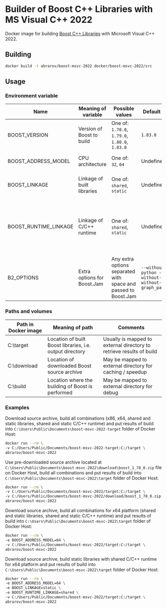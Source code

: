# Builder of Boost C++ Libraries with MS Visual C++ 2022

Docker image for building [Boost C++ Libraries](http://www.boost.org/) with Microsoft Visual C++ 2022.

## Building

```bash
docker build -t abrarov/boost-msvc-2022 docker/boost-msvc-2022/src
```

## Usage

### Environment variable

| Name | Meaning of variable | Possible values | Default value | Comments |
|------|---------------------|-----------------|---------------|----------|
| BOOST_VERSION | Version of Boost to build | One of: `1.78.0`, `1.79.0`, `1.80.0`, `1.83.0` | `1.83.0` | |
| BOOST_ADDRESS_MODEL | CPU architecture | One of: `32`, `64` | Undefined | When undefined then both `64` and `32` (in the same order) are built |
| BOOST_LINKAGE | Linkage of built libraries | One of: `shared`, `static` | Undefined | When undefined then both `shared` and `static` (in the same order) are built |
| BOOST_RUNTIME_LINKAGE | Linkage of C/C++ runtime | One of: `shared`, `static` | Undefined | When undefined then both `shared` and `static` (in the same order) are built, when `BOOST_LINKAGE` is `shared` then `static` value of `BOOST_RUNTIME_LINKAGE` is ignored |
| B2_OPTIONS | Extra options for Boost.Jam | Any extra options separated with space and passed to Boost.Jam | `--without-python --without-mpi --without-graph_parallel` | | 

### Paths and volumes

| Path in Docker image | Meaning of path | Comments |
|----------------------|-----------------|----------|
| C:\target | Location of built Boost libraries, i.e. output directory | Usually is mapped to external directory to retrieve results of build |
| C:\download | Location of downloaded Boost source archive | May be mapped to external directory for caching / speedup |
| C:\build | Location where the building of Boost is performed | May be mapped to external directory for debug |

### Examples

Download source archive, build all combinations (x86, x64, shared and static libraries, shared and static C/C++ runtime) 
and put results of build into `C:\Users\Public\Documents\boost-msvc-2022-target` folder of Docker Host:

```bash
docker run --rm \
-v C:/Users/Public/Documents/boost-msvc-2022-target:C:/target \
abrarov/boost-msvc-2022
```
 
Use pre-downloaded source archive located at `C:\Users\Public\Documents\boost-msvc-2022\download\boost_1_78_0.zip` file 
on Docker Host, build all combinations and put results of build into `C:\Users\Public\Documents\boost-msvc-2022\target` 
folder of Docker Host:
 
```bash
docker run --rm \
-v C:/Users/Public/Documents/boost-msvc-2022/target:C:/target \
-v C:/Users/Public/Documents/boost-msvc-2022/download/boost_1_78_0.zip:C:/download/boost_1_78_0.zip \
abrarov/boost-msvc-2022
```

Download source archive, build all combinations for x64 platform (shared and static libraries, shared and static C/C++ runtime) 
and put results of build into `C:\Users\Public\Documents\boost-msvc-2022\target` folder of Docker Host:

```bash
docker run --rm \
-e BOOST_ADDRESS_MODEL=64 \
-v C:/Users/Public/Documents/boost-msvc-2022/target:C:/target \
abrarov/boost-msvc-2022
```

Download source archive, build static libraries with shared C/C++ runtime for x64 platform and put results of build into 
`C:\Users\Public\Documents\boost-msvc-2022\target` folder of Docker Host:

```bash
docker run --rm \
-e BOOST_ADDRESS_MODEL=64 \
-e BOOST_LINKAGE=static \
-e BOOST_RUNTIME_LINKAGE=shared \
-v C:/Users/Public/Documents/boost-msvc-2022/target:C:/target \
abrarov/boost-msvc-2022
```
